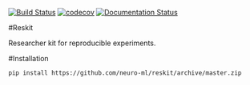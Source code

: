 [![Build Status](https://travis-ci.org/neuro-ml/reskit.svg?branch=master)](https://travis-ci.org/neuro-ml/reskit)
[![codecov](https://codecov.io/gh/neuro-ml/reskit/branch/master/graph/badge.svg)](https://codecov.io/gh/neuro-ml/reskit)
[![Documentation Status](https://readthedocs.org/projects/reskit/badge/?version=latest)](http://reskit.readthedocs.io/en/latest/?badge=latest)

#Reskit

Researcher kit for reproducible experiments.

#Installation

```bash
pip install https://github.com/neuro-ml/reskit/archive/master.zip
```
